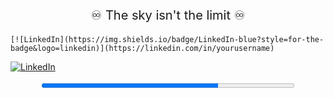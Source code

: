 <p align="center" style="font-size: 20px;">
    ♾️ The sky isn't the limit ♾️

    [![LinkedIn](https://img.shields.io/badge/LinkedIn-blue?style=for-the-badge&logo=linkedin)](https://linkedin.com/in/yourusername)
</p>

[![LinkedIn](https://img.shields.io/badge/LinkedIn-blue?style=for-the-badge&logo=linkedin)](https://linkedin.com/in/yourusername)

<div align="center">
    <progress value="70" max="100" style="width: 80%; height: 15px;"></progress>
</div>
